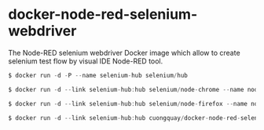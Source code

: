 # docker-node-red-selenium-webdriver
The Node-RED selenium webdriver Docker image which allow to create selenium test flow by visual IDE Node-RED tool.

```javascript
$ docker run -d -P --name selenium-hub selenium/hub
```

```javascript
$ docker run -d --link selenium-hub:hub selenium/node-chrome --name node-chrome
```

```javascript
$ docker run -d --link selenium-hub:hub selenium/node-firefox --name node-firefox
```

```javascript
$ docker run -d --link selenium-hub:hub cuongquay/docker-node-red-selenium-webdriver --name node-red-selenium
```